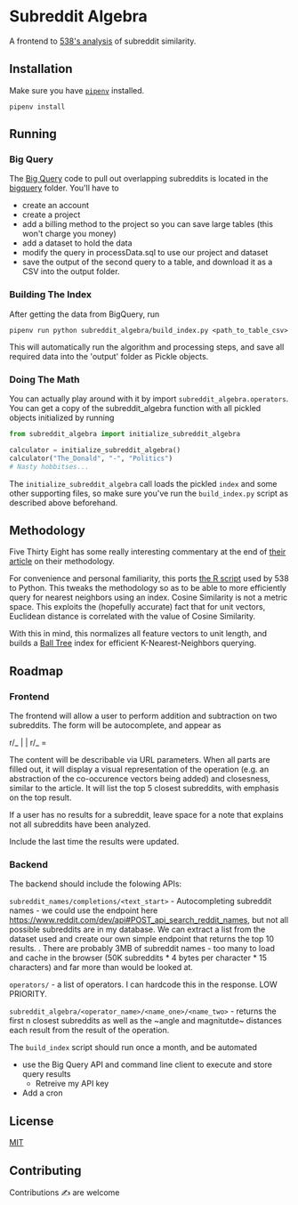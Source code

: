 # Subreddit Algebra
A frontend to [538's analysis](https://fivethirtyeight.com/features/dissecting-trumps-most-rabid-online-following) of subreddit similarity.


## Installation
Make sure you have [`pipenv`](http://docs.pipenv.org/en/latest/) installed.

`pipenv install`


## Running

### Big Query
The [Big Query](https://bigquery.cloud.google.com) code to pull out overlapping subreddits is located in the [bigquery](bigquery) folder. You'll have to
  * create an account
  * create a project
  * add a billing method to the project so you can save large tables (this won't charge you money)
  * add a dataset to hold the data
  * modify the query in processData.sql to use our project and dataset
  * save the output of the second query to a table, and download it as a CSV into the output folder.

### Building The Index
After getting the data from BigQuery, run

`pipenv run python subreddit_algebra/build_index.py <path_to_table_csv>`

This will automatically run the algorithm and processing steps, and save all required data into the 'output' folder as Pickle objects.

### Doing The Math
You can actually play around with it by import `subreddit_algebra.operators`. You can get a copy of the subreddit_algebra
function with all pickled objects initialized by running

```python
from subreddit_algebra import initialize_subreddit_algebra

calculator = initialize_subreddit_algebra()
calculator("The_Donald", "-", "Politics")
# Nasty hobbitses...
```

The `initialize_subreddit_algebra` call loads the pickled `index` and some other supporting files, so make sure you've run
the `build_index.py` script as described above beforehand.


## Methodology
Five Thirty Eight has some really interesting commentary at the end of [their article](https://fivethirtyeight.com/features/dissecting-trumps-most-rabid-online-following/) on their methodology.

For convenience and personal familiarity, this ports [the R script](https://github.com/fivethirtyeight/data/blob/master/subreddit-algebra/processData.sql) used by 538 to Python. This tweaks the methodology so as to be able to more efficiently query for nearest neighbors using an index. Cosine Similarity is not a metric space. This exploits the (hopefully accurate) fact that for unit vectors, Euclidean distance is correlated with the value of Cosine Similarity.

With this in mind, this normalizes all feature vectors to unit length, and builds a [Ball Tree](http://scikit-learn.org/stable/modules/generated/sklearn.neighbors.BallTree.html#sklearn.neighbors.BallTree) index for efficient K-Nearest-Neighbors querying.


## Roadmap

### Frontend
The frontend will allow a user to perform addition and subtraction on two subreddits. The form will be autocomplete, and appear as

r/_ | | r/_ =

The content will be describable via URL parameters. When all parts are filled out, it will display a visual representation of the operation (e.g. an abstraction of the co-occurence vectors being added) and closesness, similar to the article.
It will list the top 5 closest subreddits, with emphasis on the top result.

If a user has no results for a subreddit, leave space for a note that explains not all subreddits have been analyzed.

Include the last time the results were updated.

### Backend
The backend should include the folowing APIs:

`subreddit_names/completions/<text_start>` - Autocompleting subreddit names - we could use the endpoint here https://www.reddit.com/dev/api#POST_api_search_reddit_names,
but not all possible subreddits are in my database. We can extract a list from the dataset used and create our own simple endpoint that returns the top 10 results. .  There are probably 3MB of subreddit names - too many to load and cache in the browser (50K subreddits * 4 bytes per character * 15 characters) and far more than would be looked at.

`operators/` - a list of operators. I can hardcode this in the response. LOW PRIORITY.

`subreddit_algebra/<operator_name>/<name_one>/<name_two>` - returns the first n closest subreddits as well as the ~angle and magnitutde~ distances each result from the result of the operation.

The `build_index` script should run once a month, and be automated
* use the Big Query API and command line client to execute and store query results
  * Retreive my API key
* Add a cron


## License
[MIT](LICENSE.md)


## Contributing
Contributions  ✍  are welcome
